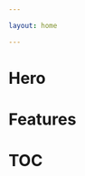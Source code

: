 ```yaml
---

layout: home

---
```


<div class="home--hero-wrapper">
	<h1>Hero</h1>
</div>

<div class="home--features-wrapper">
	<h1>Features</h1>
</div>

<div class="home--toc-wrapper">
	<h1>TOC</h1>
</div>